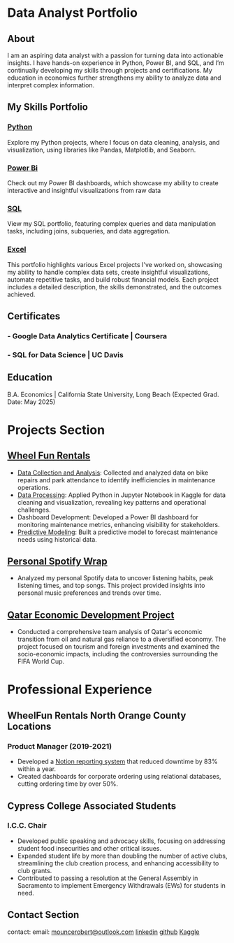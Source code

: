 # Data Analyst Portfolio
## About 
I am an aspiring data analyst with a passion for turning data into actionable insights. I have hands-on experience in Python, Power BI, and SQL, and I’m continually developing my skills through projects and certifications. My education in economics further strengthens my ability to analyze data and interpret complex information.
## My Skills Portfolio
### [Python](https://github.com/robertmounce/Python_Portfolio)
Explore my Python projects, where I focus on data cleaning, analysis, and visualization, using libraries like Pandas, Matplotlib, and Seaborn.
### [Power Bi](https://github.com/robertmounce/PowerBI) 
Check out my Power BI dashboards, which showcase my ability to create interactive and insightful visualizations from raw data
### [SQL](https://github.com/robertmounce/SQL_Portfolio)
View my SQL portfolio, featuring complex queries and data manipulation tasks, including joins, subqueries, and data aggregation.
### [Excel](https://github.com/robertmounce/Excel_Portolfio)
This portfolio highlights various Excel projects I've worked on, showcasing my ability to handle complex data sets, create insightful visualizations, automate repetitive tasks, and build robust financial models. Each project includes a detailed description, the skills demonstrated, and the outcomes achieved.

## Certificates
### - Google Data Analytics Certificate | Coursera
### - SQL for Data Science | UC Davis

## Education
B.A. Economics | California State University, Long Beach
(Expected Grad. Date: May 2025)

# Projects Section 
## [Wheel Fun Rentals](https://mouncerobert.wixsite.com/robmounce/wheelfun-rentals-data-system)
- [Data Collection and Analysis](https://mouncerobert.wixsite.com/robmounce/wheelfun-rentals-data-system): Collected and analyzed data on bike repairs and park attendance to identify inefficiencies in maintenance operations.
- [Data Processing](https://www.kaggle.com/code/robertmounce/wheel-fun-rentals-cleaning-and-analysis): Applied Python in Jupyter Notebook in Kaggle for data cleaning and visualization, revealing key patterns and operational challenges.
- Dashboard Development: Developed a Power BI dashboard for monitoring maintenance metrics, enhancing visibility for stakeholders.
- [Predictive Modeling](https://www.kaggle.com/code/robertmounce/wfr-predictive-maintenance): Built a predictive model to forecast maintenance needs using historical data.

## [Personal Spotify Wrap](https://www.kaggle.com/code/robertmounce/my-own-spotify-wrap)
- Analyzed my personal Spotify data to uncover listening habits, peak listening times, and top songs. This project provided insights into personal music preferences and trends over time.

## [Qatar Economic Development Project](https://www.kaggle.com/code/robertmounce/qatar-economics)
- Conducted a comprehensive team analysis of Qatar's economic transition from oil and natural gas reliance to a diversified economy. The project focused on tourism and foreign investments and examined the socio-economic impacts, including the controversies surrounding the FIFA World Cup.

# Professional Experience 
## WheelFun Rentals North Orange County Locations
### Product Manager (2019-2021)
- Developed a [Notion reporting system](https://www.notion.so/robertmounce/Wheel-fun-Rentals-d07ed66777df445ca0c0b588d4f7cdb2) that reduced downtime by 83% within a year.
- Created dashboards for corporate ordering using relational databases, cutting ordering time by over 50%.

## Cypress College Associated Students 
### I.C.C. Chair
- Developed public speaking and advocacy skills, focusing on addressing student food insecurities and other critical issues.
- Expanded student life by more than doubling the number of active clubs, streamlining the club creation process, and enhancing accessibility to club grants.
- Contributed to passing a resolution at the General Assembly in Sacramento to implement Emergency Withdrawals (EWs) for students in need.

## Contact Section
contact:
  email: mouncerobert@outlook.com
  [linkedin](https://www.linkedin.com/in/mouncerobert/)
  [github](https://github.com/robertmounce)
  [Kaggle](https://www.kaggle.com/robertmounce)
